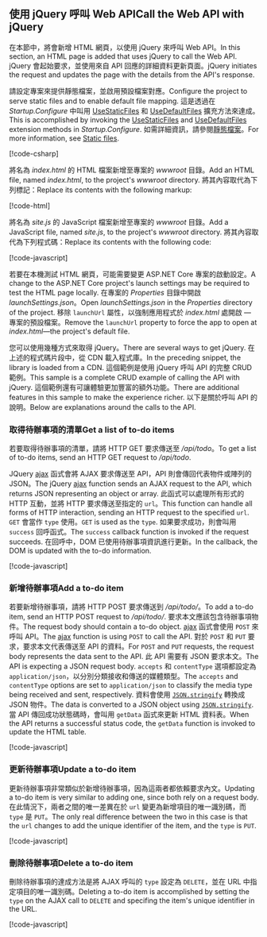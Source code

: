 ## <a name="call-the-web-api-with-jquery"></a><span data-ttu-id="bd66f-101">使用 jQuery 呼叫 Web API</span><span class="sxs-lookup"><span data-stu-id="bd66f-101">Call the Web API with jQuery</span></span>

<span data-ttu-id="bd66f-102">在本節中，將會新增 HTML 網頁，以使用 jQuery 來呼叫 Web API。</span><span class="sxs-lookup"><span data-stu-id="bd66f-102">In this section, an HTML page is added that uses jQuery to call the Web API.</span></span> <span data-ttu-id="bd66f-103">jQuery 會起始要求，並使用來自 API 回應的詳細資料更新頁面。</span><span class="sxs-lookup"><span data-stu-id="bd66f-103">jQuery initiates the request and updates the page with the details from the API's response.</span></span>

<span data-ttu-id="bd66f-104">請設定專案來提供靜態檔案，並啟用預設檔案對應。</span><span class="sxs-lookup"><span data-stu-id="bd66f-104">Configure the project to serve static files and to enable default file mapping.</span></span> <span data-ttu-id="bd66f-105">這是透過在 *Startup.Configure* 中叫用 [UseStaticFiles](/dotnet/api/microsoft.aspnetcore.builder.staticfileextensions.usestaticfiles#Microsoft_AspNetCore_Builder_StaticFileExtensions_UseStaticFiles_Microsoft_AspNetCore_Builder_IApplicationBuilder_) 和 [UseDefaultFiles](/dotnet/api/microsoft.aspnetcore.builder.defaultfilesextensions.usedefaultfiles#Microsoft_AspNetCore_Builder_DefaultFilesExtensions_UseDefaultFiles_Microsoft_AspNetCore_Builder_IApplicationBuilder_) 擴充方法來達成。</span><span class="sxs-lookup"><span data-stu-id="bd66f-105">This is accomplished by invoking the [UseStaticFiles](/dotnet/api/microsoft.aspnetcore.builder.staticfileextensions.usestaticfiles#Microsoft_AspNetCore_Builder_StaticFileExtensions_UseStaticFiles_Microsoft_AspNetCore_Builder_IApplicationBuilder_) and [UseDefaultFiles](/dotnet/api/microsoft.aspnetcore.builder.defaultfilesextensions.usedefaultfiles#Microsoft_AspNetCore_Builder_DefaultFilesExtensions_UseDefaultFiles_Microsoft_AspNetCore_Builder_IApplicationBuilder_) extension methods in *Startup.Configure*.</span></span> <span data-ttu-id="bd66f-106">如需詳細資訊，請參閱[靜態檔案](xref:fundamentals/static-files)。</span><span class="sxs-lookup"><span data-stu-id="bd66f-106">For more information, see [Static files](xref:fundamentals/static-files).</span></span>

[!code-csharp[](../../tutorials/first-web-api/samples/2.0/TodoApi/Startup2.cs?name=snippet_Configure&highlight=3-4)]

<span data-ttu-id="bd66f-107">將名為 *index.html* 的 HTML 檔案新增至專案的 *wwwroot* 目錄。</span><span class="sxs-lookup"><span data-stu-id="bd66f-107">Add an HTML file, named *index.html*, to the project's *wwwroot* directory.</span></span> <span data-ttu-id="bd66f-108">將其內容取代為下列標記：</span><span class="sxs-lookup"><span data-stu-id="bd66f-108">Replace its contents with the following markup:</span></span>

[!code-html[](../../tutorials/first-web-api/samples/2.0/TodoApi/wwwroot/index.html)]

<span data-ttu-id="bd66f-109">將名為 *site.js* 的 JavaScript 檔案新增至專案的 *wwwroot* 目錄。</span><span class="sxs-lookup"><span data-stu-id="bd66f-109">Add a JavaScript file, named *site.js*, to the project's *wwwroot* directory.</span></span> <span data-ttu-id="bd66f-110">將其內容取代為下列程式碼：</span><span class="sxs-lookup"><span data-stu-id="bd66f-110">Replace its contents with the following code:</span></span>

[!code-javascript[](../../tutorials/first-web-api/samples/2.0/TodoApi/wwwroot/site.js?name=snippet_SiteJs)]

<span data-ttu-id="bd66f-111">若要在本機測試 HTML 網頁，可能需要變更 ASP.NET Core 專案的啟動設定。</span><span class="sxs-lookup"><span data-stu-id="bd66f-111">A change to the ASP.NET Core project's launch settings may be required to test the HTML page locally.</span></span> <span data-ttu-id="bd66f-112">在專案的 *Properties* 目錄中開啟 *launchSettings.json*。</span><span class="sxs-lookup"><span data-stu-id="bd66f-112">Open *launchSettings.json* in the *Properties* directory of the project.</span></span> <span data-ttu-id="bd66f-113">移除 `launchUrl` 屬性，以強制應用程式於 *index.html* 處開啟 &mdash; 專案的預設檔案。</span><span class="sxs-lookup"><span data-stu-id="bd66f-113">Remove the `launchUrl` property to force the app to open at *index.html*&mdash;the project's default file.</span></span>

<span data-ttu-id="bd66f-114">您可以使用幾種方式來取得 jQuery。</span><span class="sxs-lookup"><span data-stu-id="bd66f-114">There are several ways to get jQuery.</span></span> <span data-ttu-id="bd66f-115">在上述的程式碼片段中，從 CDN 載入程式庫。</span><span class="sxs-lookup"><span data-stu-id="bd66f-115">In the preceding snippet, the library is loaded from a CDN.</span></span> <span data-ttu-id="bd66f-116">這個範例是使用 jQuery 呼叫 API 的完整 CRUD 範例。</span><span class="sxs-lookup"><span data-stu-id="bd66f-116">This sample is a complete CRUD example of calling the API with jQuery.</span></span> <span data-ttu-id="bd66f-117">這個範例還有可讓體驗更加豐富的額外功能。</span><span class="sxs-lookup"><span data-stu-id="bd66f-117">There are additional features in this sample to make the experience richer.</span></span> <span data-ttu-id="bd66f-118">以下是關於呼叫 API 的說明。</span><span class="sxs-lookup"><span data-stu-id="bd66f-118">Below are explanations around the calls to the API.</span></span>

### <a name="get-a-list-of-to-do-items"></a><span data-ttu-id="bd66f-119">取得待辦事項的清單</span><span class="sxs-lookup"><span data-stu-id="bd66f-119">Get a list of to-do items</span></span>

<span data-ttu-id="bd66f-120">若要取得待辦事項的清單，請將 HTTP GET 要求傳送至 */api/todo*。</span><span class="sxs-lookup"><span data-stu-id="bd66f-120">To get a list of to-do items, send an HTTP GET request to */api/todo*.</span></span>

<span data-ttu-id="bd66f-121">JQuery [ajax](https://api.jquery.com/jquery.ajax/) 函式會將 AJAX 要求傳送至 API，API 則會傳回代表物件或陣列的 JSON。</span><span class="sxs-lookup"><span data-stu-id="bd66f-121">The jQuery [ajax](https://api.jquery.com/jquery.ajax/) function sends an AJAX request to the API, which returns JSON representing an object or array.</span></span> <span data-ttu-id="bd66f-122">此函式可以處理所有形式的 HTTP 互動，並將 HTTP 要求傳送至指定的 `url`。</span><span class="sxs-lookup"><span data-stu-id="bd66f-122">This function can handle all forms of HTTP interaction, sending an HTTP request to the specified `url`.</span></span> <span data-ttu-id="bd66f-123">`GET` 會當作 `type` 使用。</span><span class="sxs-lookup"><span data-stu-id="bd66f-123">`GET` is used as the `type`.</span></span> <span data-ttu-id="bd66f-124">如果要求成功，則會叫用 `success` 回呼函式。</span><span class="sxs-lookup"><span data-stu-id="bd66f-124">The `success` callback function is invoked if the request succeeds.</span></span> <span data-ttu-id="bd66f-125">在回呼中，DOM 已使用待辦事項資訊進行更新。</span><span class="sxs-lookup"><span data-stu-id="bd66f-125">In the callback, the DOM is updated with the to-do information.</span></span>

[!code-javascript[](../../tutorials/first-web-api/samples/2.0/TodoApi/wwwroot/site.js?name=snippet_GetData)]

### <a name="add-a-to-do-item"></a><span data-ttu-id="bd66f-126">新增待辦事項</span><span class="sxs-lookup"><span data-stu-id="bd66f-126">Add a to-do item</span></span>

<span data-ttu-id="bd66f-127">若要新增待辦事項，請將 HTTP POST 要求傳送到 */api/todo/*。</span><span class="sxs-lookup"><span data-stu-id="bd66f-127">To add a to-do item, send an HTTP POST request to */api/todo/*.</span></span> <span data-ttu-id="bd66f-128">要求本文應該包含待辦事項物件。</span><span class="sxs-lookup"><span data-stu-id="bd66f-128">The request body should contain a to-do object.</span></span> <span data-ttu-id="bd66f-129">[ajax](https://api.jquery.com/jquery.ajax/) 函式會使用 `POST` 來呼叫 API。</span><span class="sxs-lookup"><span data-stu-id="bd66f-129">The [ajax](https://api.jquery.com/jquery.ajax/) function is using `POST` to call the API.</span></span> <span data-ttu-id="bd66f-130">對於 `POST` 和 `PUT` 要求，要求本文代表傳送至 API 的資料。</span><span class="sxs-lookup"><span data-stu-id="bd66f-130">For `POST` and `PUT` requests, the request body represents the data sent to the API.</span></span> <span data-ttu-id="bd66f-131">此 API 需要有 JSON 要求本文。</span><span class="sxs-lookup"><span data-stu-id="bd66f-131">The API is expecting a JSON request body.</span></span> <span data-ttu-id="bd66f-132">`accepts` 和 `contentType` 選項都設定為 `application/json`，以分別分類接收和傳送的媒體類型。</span><span class="sxs-lookup"><span data-stu-id="bd66f-132">The `accepts` and `contentType` options are set to `application/json` to classify the media type being received and sent, respectively.</span></span> <span data-ttu-id="bd66f-133">資料會使用 [`JSON.stringify`](https://developer.mozilla.org/docs/Web/JavaScript/Reference/Global_Objects/JSON/stringify) 轉換成 JSON 物件。</span><span class="sxs-lookup"><span data-stu-id="bd66f-133">The data is converted to a JSON object using [`JSON.stringify`](https://developer.mozilla.org/docs/Web/JavaScript/Reference/Global_Objects/JSON/stringify).</span></span> <span data-ttu-id="bd66f-134">當 API 傳回成功狀態碼時，會叫用 `getData` 函式來更新 HTML 資料表。</span><span class="sxs-lookup"><span data-stu-id="bd66f-134">When the API returns a successful status code, the `getData` function is invoked to update the HTML table.</span></span>

[!code-javascript[](../../tutorials/first-web-api/samples/2.0/TodoApi/wwwroot/site.js?name=snippet_AddItem)]

### <a name="update-a-to-do-item"></a><span data-ttu-id="bd66f-135">更新待辦事項</span><span class="sxs-lookup"><span data-stu-id="bd66f-135">Update a to-do item</span></span>

<span data-ttu-id="bd66f-136">更新待辦事項非常類似於新增待辦事項，因為這兩者都依賴要求內文。</span><span class="sxs-lookup"><span data-stu-id="bd66f-136">Updating a to-do item is very similar to adding one, since both rely on a request body.</span></span> <span data-ttu-id="bd66f-137">在此情況下，兩者之間的唯一差異在於 `url` 變更為新增項目的唯一識別碼，而 `type` 是 `PUT`。</span><span class="sxs-lookup"><span data-stu-id="bd66f-137">The only real difference between the two in this case is that the `url` changes to add the unique identifier of the item, and the `type` is `PUT`.</span></span>

[!code-javascript[](../../tutorials/first-web-api/samples/2.0/TodoApi/wwwroot/site.js?name=snippet_AjaxPut)]

### <a name="delete-a-to-do-item"></a><span data-ttu-id="bd66f-138">刪除待辦事項</span><span class="sxs-lookup"><span data-stu-id="bd66f-138">Delete a to-do item</span></span>

<span data-ttu-id="bd66f-139">刪除待辦事項的達成方法是將 AJAX 呼叫的 `type` 設定為 `DELETE`，並在 URL 中指定項目的唯一識別碼。</span><span class="sxs-lookup"><span data-stu-id="bd66f-139">Deleting a to-do item is accomplished by setting the `type` on the AJAX call to `DELETE` and specifing the item's unique identifier in the URL.</span></span>

[!code-javascript[](../../tutorials/first-web-api/samples/2.0/TodoApi/wwwroot/site.js?name=snippet_AjaxDelete)]
